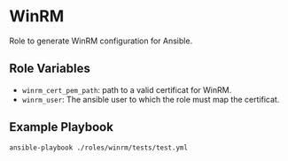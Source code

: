 # WinRM

Role to generate WinRM configuration for Ansible.

## Role Variables

- `winrm_cert_pem_path`: path to a valid certificat for WinRM.
- `winrm_user`: The ansible user to which the role must map the certificat.

## Example Playbook

```bash
ansible-playbook ./roles/winrm/tests/test.yml
```
